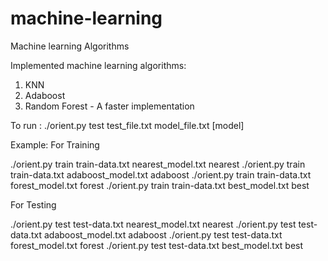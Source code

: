 # machine-learning
Machine learning Algorithms

Implemented machine learning algorithms:
1) KNN
2) Adaboost
3) Random Forest - A faster implementation

To run : ./orient.py test test_file.txt model_file.txt [model]

Example: For Training

./orient.py train train-data.txt nearest_model.txt nearest ./orient.py train train-data.txt adaboost_model.txt adaboost ./orient.py train train-data.txt forest_model.txt forest ./orient.py train train-data.txt best_model.txt best

For Testing

./orient.py test test-data.txt nearest_model.txt nearest ./orient.py test test-data.txt adaboost_model.txt adaboost ./orient.py test test-data.txt forest_model.txt forest ./orient.py test test-data.txt best_model.txt best
